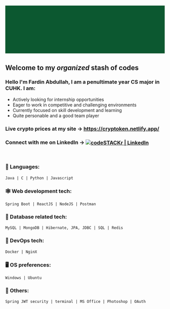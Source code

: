![Alt Text](https://github.com/fabdullah230/fabdullah230/blob/main/intro%20gif.gif)





## Welcome to my _organized_ stash of codes

### Hello I'm Fardin Abdullah, I am a penultimate year CS major in CUHK. I am:

- Actively looking for internship opportunities
- Eager to  work in competitive and challenging environments
- Currently focused on skill development and learning
- Quite personable and a good team player

### Live crypto prices at my site -> https://cryptoken.netlify.app/





###  Connect with me on LinkedIn  ->  <a href="https://www.linkedin.com/in/fardin-abdullah-230"><img align="center" alt="codeSTACKr | LinkedIn" width="22px" src="https://image.flaticon.com/icons/png/512/174/174857.png" /></a>



<br />


### 📖 Languages:

```
Java | C | Python | Javascript
```

### 🕸 Web development tech:
```
Spring Boot | ReactJS | NodeJS | Postman
```
### 📂 Database related tech:

```
MySQL | MongoDB | Hibernate, JPA, JDBC | SQL | Redis
```

### 🚢 DevOps tech:
```
Docker | NginX
```

### 🖥️ OS preferences:
```
Windows | Ubuntu 
```

### 📑 Others:
```
Spring JWT security | terminal | MS Office | Photoshop | OAuth
```






<!--
**fabdullah230/fabdullah230** is a ✨ _special_ ✨ repository because its `README.md` (this file) appears on your GitHub profile.

Here are some ideas to get you started:

- 🔭 I’m currently working on ...
- 🌱 I’m currently learning ...
- 👯 I’m looking to collaborate on ...
- 🤔 I’m looking for help with ...
- 💬 Ask me about ...
- 📫 How to reach me: ...
- 😄 Pronouns: ...
- ⚡ Fun fact: ...
-->

